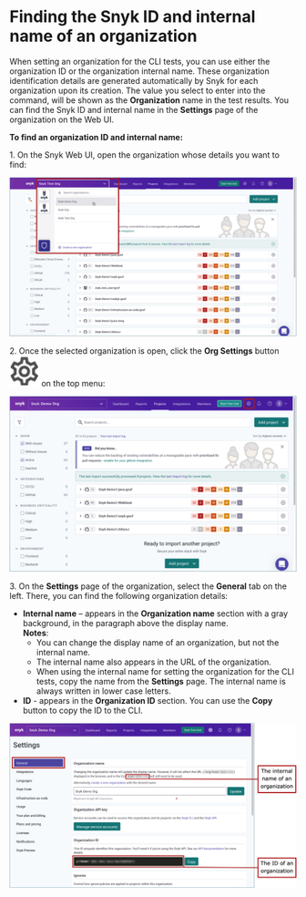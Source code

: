 # Finding the Snyk ID and internal name of an organization

When setting an organization for the CLI tests, you can use either the organization ID or the organization internal name. These organization identification details are generated automatically by Snyk for each organization upon its creation. The value you select to enter into the command, will be shown as the **Organization** name in the test results. You can find the Snyk ID and internal name in the **Settings** page of the organization on the Web UI.

**To find an organization ID and internal name:**

1\. On the Snyk Web UI, open the organization whose details you want to find:

![](<../../../../.gitbook/assets/Snyk Code - CLI - Org - Selecting from UI.png>)

2\. Once the selected organization is open, click the **Org Settings** button <img src="../../../../.gitbook/assets/Org Settings button - Icon (1) (1) (1) (1) (1) (1) (1) (1) (1) (1) (1) (1) (1) (1) (1) (1) (7).png" alt="" data-size="line"> on the top menu:

![](<../../../../.gitbook/assets/Snyk Code - CLI - Org Settings button.png>)

3\. On the **Settings** page of the organization, select the **General** tab on the left. There, you can find the following organization details:

* **Internal name** – appears in the **Organization name** section with a gray background, in the paragraph above the display name.\
  **Notes**:
  * You can change the display name of an organization, but not the internal name.
  * The internal name also appears in the URL of the organization.
  * When using the internal name for setting the organization for the CLI tests, copy the name from the **Settings** page. The internal name is always written in lower case letters.
* **ID** - appears in the **Organization ID** section. You can use the **Copy** button to copy the ID to the CLI.

![](<../../../../.gitbook/assets/Snyk Code - CLI - Org - Details.png>)
